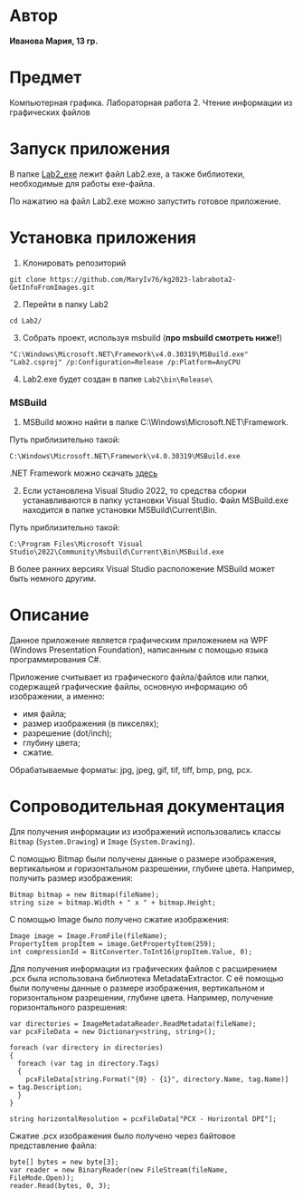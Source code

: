 # Автор
**Иванова Мария, 13 гр.**

# Предмет 
Компьютерная графика. Лабораторная работа 2. Чтение информации из графических файлов

# Запуск приложения
В папке [Lab2_exe](https://github.com/MaryIv76/kg2023-labrabota2-GetInfoFromImages/tree/main/Lab2_exe)
лежит файл Lab2.exe, а также библиотеки, необходимые для работы exe-файла.

По нажатию на файл Lab2.exe можно запустить готовое приложение.

# Установка приложения
1. Клонировать репозиторий

```
git clone https://github.com/MaryIv76/kg2023-labrabota2-GetInfoFromImages.git
```

2. Перейти в папку Lab2

```
cd Lab2/
```

3. Собрать проект, используя msbuild (**про msbuild смотреть ниже!**)

```
"C:\Windows\Microsoft.NET\Framework\v4.0.30319\MSBuild.exe" "Lab2.csproj" /p:Configuration=Release /p:Platform=AnyCPU
```

4. Lab2.exe будет создан в папке ```Lab2\bin\Release\```

### MSBuild
1. MSBuild можно найти в папке C:\Windows\Microsoft.NET\Framework.

Путь приблизительно такой: 

```C:\Windows\Microsoft.NET\Framework\v4.0.30319\MSBuild.exe```

.NET Framework можно скачать [здесь](https://dotnet.microsoft.com/en-us/download/dotnet-framework)

2. Если установлена Visual Studio 2022, то средства сборки устанавливаются в папку установки Visual Studio.
Файл MSBuild.exe находится в папке установки MSBuild\Current\Bin.

Путь приблизительно такой: 

```C:\Program Files\Microsoft Visual Studio\2022\Community\Msbuild\Current\Bin\MSBuild.exe```

В более ранних версиях Visual Studio расположение MSBuild может быть немного другим.

# Описание
Данное приложение является графическим приложением на WPF (Windows Presentation Foundation), написанным с помощью языка программирования C#.

Приложение считывает из графического файла/файлов или папки, содержащей графические файлы,
основную информацию об изображении, а именно:
* имя файла;
* размер изображения (в пикселях);
* разрешение (dot/inch);
* глубину цвета;
* сжатие.

Обрабатываемые форматы: jpg, jpeg, gif, tif, tiff, bmp, png, pcx.

# Сопроводительная документация
Для получения информации из изображений использовались классы `Bitmap` (`System.Drawing`) и `Image` (`System.Drawing`).

С помощью Bitmap были получены данные о размере изображения, вертикальном и горизонтальном разрешении, глубине цвета. Например, получить размер изображения:
```
Bitmap bitmap = new Bitmap(fileName);
string size = bitmap.Width + " x " + bitmap.Height;
```

С помощью Image было получено сжатие изображения:
```
Image image = Image.FromFile(fileName);
PropertyItem propItem = image.GetPropertyItem(259);
int compressionId = BitConverter.ToInt16(propItem.Value, 0);
```

Для получения информации из графических файлов с расширением .pcx была использована библиотека MetadataExtractor. С её помощью были получены данные о размере изображения, вертикальном и горизонтальном разрешении, глубине цвета. Например, получение горизонтального разрешения:
```
var directories = ImageMetadataReader.ReadMetadata(fileName);
var pcxFileData = new Dictionary<string, string>();

foreach (var directory in directories)
{
  foreach (var tag in directory.Tags)
  {
    pcxFileData[string.Format("{0} - {1}", directory.Name, tag.Name)] = tag.Description;
  }
}

string horizontalResolution = pcxFileData["PCX - Horizontal DPI"];
```

Сжатие .pcx изображения было получено через байтовое представление файла:
```
byte[] bytes = new byte[3];
var reader = new BinaryReader(new FileStream(fileName, FileMode.Open));
reader.Read(bytes, 0, 3);
```


